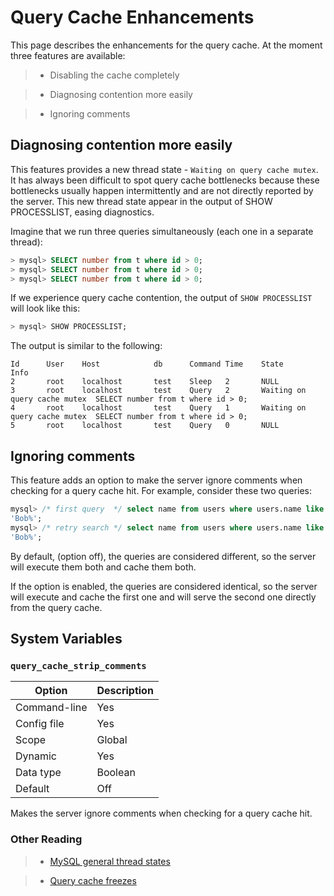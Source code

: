 # Query Cache Enhancements

This page describes the enhancements for the query cache. At the moment three features are available:

> 
> * Disabling the cache completely


> * Diagnosing contention more easily


> * Ignoring comments

## Diagnosing contention more easily

This features provides a new thread state - `Waiting on query cache mutex`. It has always been difficult to spot query cache bottlenecks because these bottlenecks usually happen intermittently and are not directly reported by the server. This new thread state appear in the output of SHOW PROCESSLIST, easing diagnostics.

Imagine that we run three queries simultaneously (each one in a separate thread):

```sql
> mysql> SELECT number from t where id > 0;
> mysql> SELECT number from t where id > 0;
> mysql> SELECT number from t where id > 0;
```

If we experience query cache contention, the output of `SHOW PROCESSLIST` will look like this:

```sql
> mysql> SHOW PROCESSLIST;
```
The output is similar to the following:
```text
Id      User    Host            db      Command Time    State                          Info
2       root    localhost       test    Sleep   2       NULL
3       root    localhost       test    Query   2       Waiting on query cache mutex  SELECT number from t where id > 0;
4       root    localhost       test    Query   1       Waiting on query cache mutex  SELECT number from t where id > 0;
5       root    localhost       test    Query   0       NULL
```

## Ignoring comments

This feature adds an option to make the server ignore comments when checking for a query cache hit. For example, consider these two queries:

```sql
mysql> /* first query  */ select name from users where users.name like 
'Bob%';
mysql> /* retry search */ select name from users where users.name like 
'Bob%';
```

By default, (option off), the queries are considered different, so the server will execute them both and cache them both.

If the option is enabled, the queries are considered identical, so the server will execute and cache the first one and will serve the second one directly from the query cache.

## System Variables

### `query_cache_strip_comments`

| Option       | Description |
|--------------|-------------|
| Command-line | Yes         |
| Config file  | Yes         |
| Scope        | Global      |
| Dynamic      | Yes         |
| Data type    | Boolean     |
| Default      | Off         |
Makes the server ignore comments when checking for a query cache hit.

### Other Reading

> 
> * [MySQL general thread states](http://dev.mysql.com/doc/refman/5.7/en/general-thread-states.html)


> * [Query cache freezes](http://www.mysqlperformanceblog.com/2009/03/19/mysql-random-freezes-could-be-the-query-cache/)
